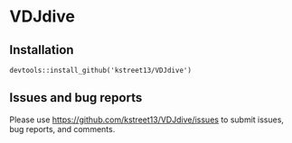 # VDJdive

## Installation
```
devtools::install_github('kstreet13/VDJdive')
```
## Issues and bug reports
Please use https://github.com/kstreet13/VDJdive/issues to submit issues, bug reports, and comments.
